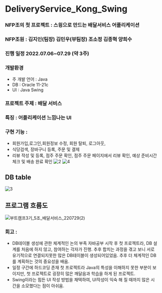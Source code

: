 # DeliveryService_Kong_Swing

### NFP조의 첫 프로젝트 : 스윙으로 만드는 배달서비스 어플리케이션
### NFP조원 : 김지인(팀장) 김민우(부팀장) 조소정 김종혁 양희수

### 진행 일정 2022.07.06~07.29 (약 3주)

### 개발환경 
- 주 개발 언어 : Java
- DB : Oracle 11-21c
- UI : Java Swing

### 프로젝트 주제 : 배달 서비스 

### 특징 : 어플리케이션 느낌나는 UI

### 구현 기능 : 
- 회원가입,로그인,회원정보 수정, 회원 탈퇴, 로그아웃, 
- 식당검색, 장바구니 등록, 주문 및 결제
- 리뷰 작성 및 등록, 점주 주문 확인, 점주 주문 페이지에서 리뷰 확인, 예상 준비시간 체크 및 배송 완료 확인
![2](https://user-images.githubusercontent.com/107861610/194742655-f691ad5d-b9e1-458e-a329-adb57a9cb275.jpg)
![4](https://user-images.githubusercontent.com/107861610/194742662-f2ede947-740b-4a53-9203-5485cbce5d7d.jpg)

## DB table
![3](https://user-images.githubusercontent.com/107861610/194742659-ae0790ec-156f-40d4-91d7-bbe457ba9809.jpg)

## 프로그램 흐름도
![부트캠프3기_5조_배달서비스_220729(2) ](https://user-images.githubusercontent.com/107861610/194742663-8ecdd70c-bf45-463c-b677-52395b97989c.jpg)

### 회고 : 
- DB테이블 생성에 관한 체계적인 논의 부족 
  자바공부 시작 후 첫 프로젝트라, DB 설계를 처음에 하지 않고, 참여하는 각자가 진행. 
  추후 합치는 과정을 겪고 보니 서로 유기적으로 연결되지못한 많은 DB테이블이 생성되어있었음. 
  추후 더 체계적인 DB를 계획하는 것의 중요성을 배움.
- 일정 구간에 하드코딩 존재 
  첫 프로젝트라 Java의 특성을 이해하지 못한 부분이 보이지만, 첫 프로젝트로 굉장히 많은 깨달음과 학습을 하게 된 프로젝트.
- Swing이라는 힘든 UI 작성 방법을 채택하여, UI작성이 익숙 해 질 때까지 많은 시간을 소모했다는 점이 아쉬움.
